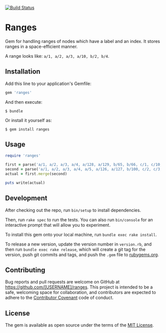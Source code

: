 [![Build Status](https://travis-ci.org/horiaradu/dense-ranges-merger.svg?branch=master)](https://travis-ci.org/horiaradu/dense-ranges-merger.svg?branch=master)

# Ranges

Gem for handling ranges of nodes which have a label and an index. It stores ranges in a space-efficient manner.

A range looks like: `a/1, a/2, a/3, a/10, b/2, b/4`.

## Installation

Add this line to your application's Gemfile:

```ruby
gem 'ranges'
```

And then execute:

    $ bundle

Or install it yourself as:

    $ gem install ranges

## Usage

```ruby
require 'ranges'

first = parse('a/1, a/2, a/3, a/4, a/128, a/129, b/65, b/66, c/1, c/10, c/42')
second = parse('a/1, a/2, a/3, a/4, a/5, a/126, a/127, b/100, c/2, c/3, d/1')
actual = first.merge(second)

puts write(actual)
```

## Development

After checking out the repo, run `bin/setup` to install dependencies. 

Then, run `rake spec` to run the tests. You can also run `bin/console` for an interactive prompt that will allow you to experiment.

To install this gem onto your local machine, run `bundle exec rake install`. 

To release a new version, update the version number in `version.rb`, and then run `bundle exec rake release`, which will create a git tag for the version, push git commits and tags, and push the `.gem` file to [rubygems.org](https://rubygems.org).

## Contributing

Bug reports and pull requests are welcome on GitHub at https://github.com/[USERNAME]/ranges. This project is intended to be a safe, welcoming space for collaboration, and contributors are expected to adhere to the [Contributor Covenant](http://contributor-covenant.org) code of conduct.


## License

The gem is available as open source under the terms of the [MIT License](http://opensource.org/licenses/MIT).

